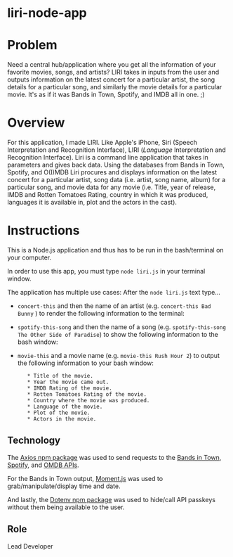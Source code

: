 # liri-node-app

# Problem
Need a central hub/application where you get all the information of your favorite movies, songs, and artists? LIRI takes in inputs from the user and outputs information on the latest concert for a particular artist, the song details for a particular song, and similarly the movie details for a particular movie. It's as if it was Bands in Town, Spotify, and IMDB all in one. ;)

# Overview
For this application, I made LIRI. Like Apple's iPhone, Siri (Speech Interpretation and Recognition Interface), LIRI (_Language_ Interpretation and Recognition Interface). Liri is a command line application that takes in parameters and gives back data. Using the databases from Bands in Town, Spotify, and O(I)MDB Liri procures and displays information on the latest concert for a particular artist, song data (i.e. artist, song name, album) for a particular song, and movie data for any movie (i.e. Title, year of release, IMDB and Rotten Tomatoes Rating, country in which it was produced, languages it is available in, plot and the actors in the cast).

# Instructions
This is a Node.js application and thus has to be run in the bash/terminal on your computer.

In order to use this app, you must type ```node liri.js``` in your terminal window.

The application has multiple use cases:
After the ```node liri.js``` text type...
* ```concert-this``` and then the name of an artist (e.g. ```concert-this Bad Bunny``` ) to render the following information to the terminal:

* ```spotify-this-song``` and then the name of a song (e.g. ```spotify-this-song The Other Side of Paradise```) to show the following information to the bash window:

* ```movie-this``` and a movie name (e.g. ```movie-this Rush Hour 2```)  to output the following information to your bash window:
    ```
       * Title of the movie.
       * Year the movie came out.
       * IMDB Rating of the movie.
       * Rotten Tomatoes Rating of the movie.
       * Country where the movie was produced.
       * Language of the movie.
       * Plot of the movie.
       * Actors in the movie.
    ```

## Technology
The [Axios npm package](https://www.npmjs.com/package/axios) was used to send requests to the [Bands in Town](http://www.artists.bandsintown.com/bandsintown-api), [Spotify](https://www.npmjs.com/package/node-spotify-api), and [OMDB APIs](http://www.omdbapi.com).

For the Bands in Town output, [Moment.js](https://www.npmjs.com/package/moment) was used to grab/manipulate/display time and date.

And lastly, the [Dotenv npm package](https://www.npmjs.com/package/dotenv) was used to hide/call API passkeys without them being available to the user.

## Role
Lead Developer